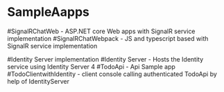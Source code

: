 # SampleAapps
 #SignalRChatWeb - ASP.NET core Web apps with SignalR service implementation
 #SignalRChatWebpack - JS and typescript based with SignalR service implementation
 
 #Identity Server implementation 
 #Identity Server - Hosts the Identity service using Identity Server 4
 #TodoApi - Api Sample app
 #TodoClientwithIdentity - client console calling authenticated TodoApi by help of IdentityServer
 

